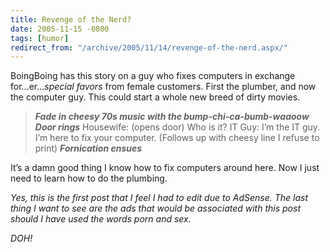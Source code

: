 ```yaml
---
title: Revenge of the Nerd?
date: 2005-11-15 -0800
tags: [humor]
redirect_from: "/archive/2005/11/14/revenge-of-the-nerd.aspx/"
---
```


BoingBoing has this story on a guy who fixes computers in exchange
for...er...*special favors* from female customers. First the plumber,
and now the computer guy. This could start a whole new breed of dirty
movies.

> ***Fade in cheesy 70s music with the bump-chi-ca-bumb-waaoow***
>  ***Door rings***
>  Housewife: (opens door) Who is it?
>  IT Guy: I’m the IT guy. I’m here to fix your computer. (Follows up
> with cheesy line I refuse to print)
>  ***Fornication ensues***

It’s a damn good thing I know how to fix computers around here. Now I
just need to learn how to do the plumbing.

*Yes, this is the first post that I feel I had to edit due to AdSense.
The last thing I want to see are the ads that would be associated with
this post should I have used the words porn and sex.*

*DOH!*

